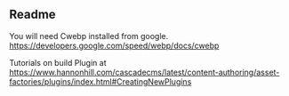 ## Readme

You will need Cwebp installed from google. https://developers.google.com/speed/webp/docs/cwebp

Tutorials on build Plugin at https://www.hannonhill.com/cascadecms/latest/content-authoring/asset-factories/plugins/index.html#CreatingNewPlugins 

